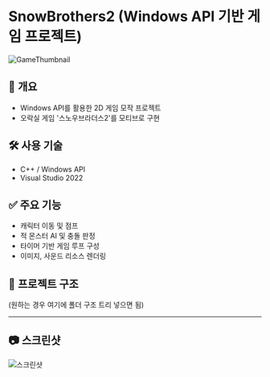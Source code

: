 # SnowBrothers2 (Windows API 기반 게임 프로젝트)

![GameThumbnail](https://raw.githubusercontent.com/HanUn123/SnowBrothers2/main/Images/banner.png)

## 📌 개요
- Windows API를 활용한 2D 게임 모작 프로젝트
- 오락실 게임 '스노우브라더스2'를 모티브로 구현

## 🛠 사용 기술
- C++ / Windows API
- Visual Studio 2022

## ✅ 주요 기능
- 캐릭터 이동 및 점프
- 적 몬스터 AI 및 충돌 판정
- 타이머 기반 게임 루프 구성
- 이미지, 사운드 리소스 렌더링

## 📂 프로젝트 구조
(원하는 경우 여기에 폴더 구조 트리 넣으면 됨)

---

## 📷 스크린샷
![스크린샷](https://raw.githubusercontent.com/HanUn123/SnowBrothers2/main/Images/screenshot.png)

